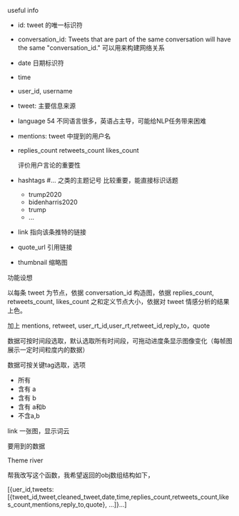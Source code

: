 useful info

- id: tweet 的唯一标识符

- conversation_id:  Tweets that are part of the same conversation will have the same "conversation_id." 可以用来构建网络关系

- date 日期标识符

- time 

- user_id, username

- tweet: 主要信息来源

- language 54 不同语言很多，英语占主导，可能给NLP任务带来困难

- mentions: tweet 中提到的用户名

- replies_count 
  retweets_count 
  likes_count 

  评价用户言论的重要性

- hashtags #... 之类的主题记号 比较重要，能直接标识话题

  - trump2020
  - bidenharris2020
  - trump
  - ...

- link 指向该条推特的链接

- quote_url 引用链接

- thumbnail 缩略图



功能设想

以每条 tweet 为节点，依据 conversation_id 构造图，依据 replies_count, retweets_count, likes_count 之和定义节点大小，依据对 tweet 情感分析的结果上色。

加上 mentions, retweet, user_rt_id,user_rt,retweet_id,reply_to，quote

数据可按时间段选取，默认选取所有时间段，可拖动进度条显示图像变化（每帧图展示一定时间粒度内的数据）

数据可按关键tag选取，选项

- 所有
- 含有 a
- 含有 b
- 含有 a和b
- 不含a,b

link 一张图，显示词云

要用到的数据



Theme river

帮我改写这个函数，我希望返回的obj数组结构如下，

[{uer_id,tweets:[{tweet_id,tweet,cleaned_tweet,date,time,replies_count,retweets_count,likes_count,mentions,reply_to,quote}, ...]}...]

